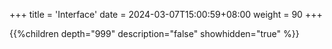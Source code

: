 +++
title = 'Interface'
date = 2024-03-07T15:00:59+08:00
weight = 90
+++

{{%children depth="999" description="false" showhidden="true" %}}